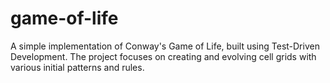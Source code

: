# game-of-life
A simple implementation of Conway's Game of Life, built using Test-Driven Development. The project focuses on creating and evolving cell grids with various initial patterns and rules.
